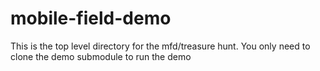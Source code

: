# mobile-field-demo
This is the top level directory for the mfd/treasure hunt. You only need to clone the demo submodule to run the demo
